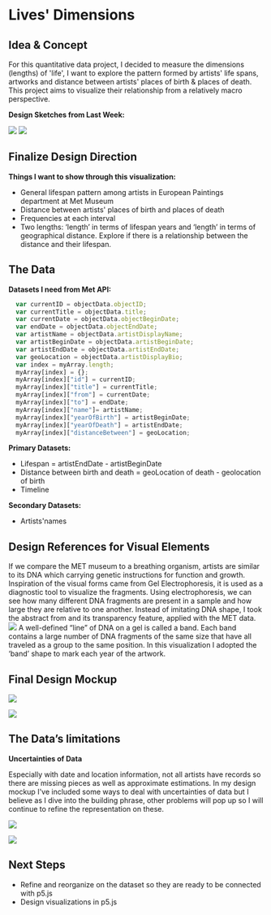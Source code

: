 # Lives' Dimensions

## Idea & Concept 
For this quantitative data project, I decided to measure the dimensions (lengths) of 'life', I want to explore the pattern formed by artists' life spans, artworks and distance between artists' places of birth & places of death. This project aims to visualize their relationship from a relatively macro perspective. 

**Design Sketches from Last Week:**

![](../Sketch/LastWeek1.jpg)
![](../Sketch/LastWeek2.jpg)

## Finalize Design Direction
**Things I want to show through this visualization:**

 - General lifespan pattern among artists in European Paintings
   department at Met Museum
 - Distance between artists' places of birth and places of death
 - Frequencies at each interval
 - Two lengths: ‘length’ in terms of lifespan years and ‘length’ in
   terms of geographical distance. Explore if there is a relationship
   between the distance and their lifespan.

## The Data 
**Datasets I need from Met API:**

```javascript
  var currentID = objectData.objectID;
  var currentTitle = objectData.title;
  var currentDate = objectData.objectBeginDate;
  var endDate = objectData.objectEndDate;
  var artistName = objectData.artistDisplayName;
  var artistBeginDate = objectData.artistBeginDate;
  var artistEndDate = objectData.artistEndDate;
  var geoLocation = objectData.artistDisplayBio;
  var index = myArray.length;
  myArray[index] = {};
  myArray[index]["id"] = currentID;
  myArray[index]["title"] = currentTitle;
  myArray[index]["from"] = currentDate;
  myArray[index]["to"] = endDate;
  myArray[index]["name"]= artistName;
  myArray[index]["yearOfBirth"] = artistBeginDate;
  myArray[index]["yearOfDeath"] = artistEndDate;
  myArray[index]["distanceBetween"] = geoLocation;
```

**Primary Datasets:**

- Lifespan = artistEndDate - artistBeginDate
- Distance between birth and death = geoLocation of death - geolocation of birth
- Timeline

**Secondary Datasets:**

- Artists'names


## Design References for Visual Elements
If we compare the MET museum to a breathing organism, artists are similar to its DNA which carrying genetic instructions for function and growth. Inspiration of the visual forms came from Gel Electrophoresis, it is used as a diagnostic tool to visualize the fragments. Using electrophoresis, we can see how many different DNA fragments are present in a sample and how large they are relative to one another. Instead of imitating DNA shape, I took the abstract from and its transparency feature, applied with the MET data.
![](../Sketch/Moodboard(visual).jpg)
A well-defined “line” of DNA on a gel is called a band. Each band contains a large number of DNA fragments of the same size that have all traveled as a group to the same position. In this visualization I adopted the ‘band’ shape to mark each year of the artwork.

## Final Design Mockup
![](../Sketch/FinalDesignMockup1.jpg)

![](../Sketch/FinalDesignMockup2.jpg)

## The Data’s limitations
**Uncertainties of Data**

Especially with date and location information, not all artists have records so there are missing pieces as well as approximate estimations. In my design mockup I've included some ways to deal with uncertainties of data but I believe as I dive into the building phrase, other problems will pop up so I will continue to refine the representation on these.

![](../Sketch/Uncertainty1.png)

![](../Sketch/Uncertainty2.png)


## Next Steps
- Refine and reorganize on the dataset so they are ready to be connected with p5.js
- Design visualizations in p5.js